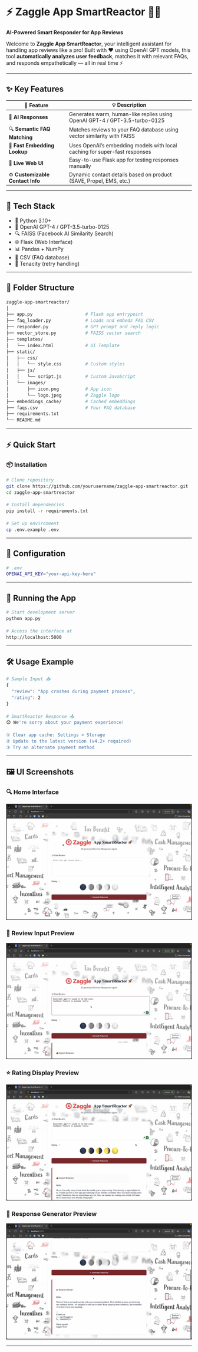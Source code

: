 # ⚡️ Zaggle App SmartReactor 🤖🔥  
**AI-Powered Smart Responder for App Reviews**

Welcome to **Zaggle App SmartReactor**, your intelligent assistant for handling app reviews like a pro! Built with ❤️ using OpenAI GPT models, this tool **automatically analyzes user feedback**, matches it with relevant FAQs, and responds empathetically — all in real time ⚡

---

## ✨ Key Features

| 🚀 Feature                         | 💡 Description                                                                 |
|----------------------------------|-------------------------------------------------------------------------------|
| 🤖 **AI Responses**              | Generates warm, human-like replies using OpenAI GPT-4 / GPT-3.5-turbo-0125   |
| 🔍 **Semantic FAQ Matching**     | Matches reviews to your FAQ database using vector similarity with FAISS      |
| 🧠 **Fast Embedding Lookup**     | Uses OpenAI’s embedding models with local caching for super-fast responses   |
| 🧪 **Live Web UI**               | Easy-to-use Flask app for testing responses manually                         |
| ⚙️ **Customizable Contact Info** | Dynamic contact details based on product (SAVE, Propel, EMS, etc.)           |

---

## 🧰 Tech Stack

- 🐍 Python 3.10+
- 🧠 OpenAI GPT-4 / GPT-3.5-turbo-0125
- 🔍 FAISS (Facebook AI Similarity Search)
- 🌐 Flask (Web Interface)
- 📊 Pandas + NumPy
- 📁 CSV (FAQ database)
- 🔁 Tenacity (retry handling)

---

## 📁 Folder Structure

```bash
zaggle-app-smartreactor/
│
├── app.py                    # Flask app entrypoint
├── faq_loader.py             # Loads and embeds FAQ CSV
├── responder.py              # GPT prompt and reply logic
├── vector_store.py           # FAISS vector search
├── templates/
│   └── index.html            # UI Template
├── static/
│   ├── css/
│   │   └── style.css         # Custom styles
│   ├── js/
│   │   └── script.js         # Custom JavaScript
│   └── images/
│       ├── icon.png          # App icon
│       └── logo.jpeg         # Zaggle logo
├── embeddings_cache/         # Cached embeddings
├── faqs.csv                  # Your FAQ database
├── requirements.txt
└── README.md
```
---

## ⚡ Quick Start

### 📦 Installation
```bash
# Clone repository
git clone https://github.com/yourusername/zaggle-app-smartreactor.git
cd zaggle-app-smartreactor

# Install dependencies
pip install -r requirements.txt

# Set up environment
cp .env.example .env
```

---

## 🔧 Configuration
```bash
# .env
OPENAI_API_KEY="your-api-key-here"
```

---

## 🚦 Running the App
```bash
# Start development server
python app.py

# Access the interface at
http://localhost:5000
```

---

## 🛠️ Usage Example
```bash
# Sample Input 📥
{
  "review": "App crashes during payment process",
  "rating": 2
}

# SmartReactor Response 📤
😟 We're sorry about your payment experience!

① Clear app cache: Settings > Storage
② Update to the latest version (v4.2+ required)
③ Try an alternate payment method
```

---

## 🖼️ UI Screenshots

### 🔍 Home Interface
![Zaggle SmartReactor - Home Interface](static/images/1_UI.png)

### 📝 Review Input Preview
![Zaggle SmartReactor - Review Input](static/images/2_Review.png)

### ⭐ Rating Display Preview
![Zaggle SmartReactor - Rating Display](static/images/3_Rating.png)

### 🤖 Response Generator Preview
![Zaggle SmartReactor - Response Output](static/images/4_Response.png)

---
